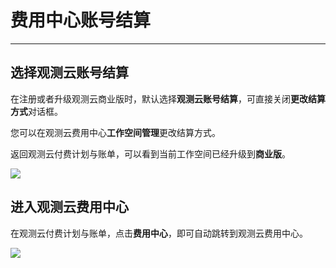 # 费用中心账号结算
---


## 选择观测云账号结算

在注册或者升级观测云商业版时，默认选择**观测云账号结算**，可直接关闭**更改结算方式**对话框。


您可以在观测云费用中心**工作空间管理**更改结算方式。


返回观测云付费计划与账单，可以看到当前工作空间已经升级到**商业版**。

![](../img/9.upgrade_10.png)

## 进入观测云费用中心

在观测云付费计划与账单，点击**费用中心**，即可自动跳转到观测云费用中心。

![](../img/9.upgrade_11.png)

